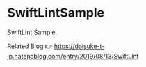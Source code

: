 # SwiftLintSample
SwiftLint Sample.

Related Blog 👉 https://daisuke-t-jp.hatenablog.com/entry/2019/08/13/SwiftLint
